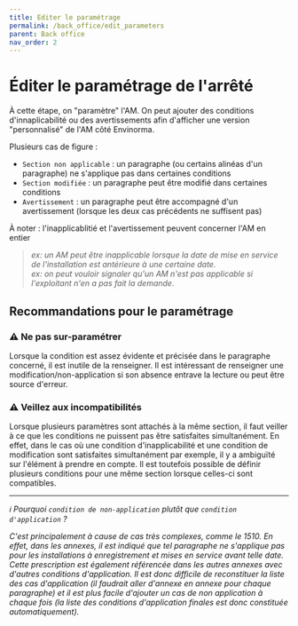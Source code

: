 ```yaml
---
title: Editer le paramétrage
permalink: /back_office/edit_parameters
parent: Back office
nav_order: 2
---
```


# Éditer le paramétrage de l'arrêté

À cette étape, on "paramètre" l'AM. On peut ajouter des conditions d'innaplicabilité ou des avertissements afin d'afficher une version "personnalisé" de l'AM côté Envinorma.

Plusieurs cas de figure :

- `Section non applicable` : un paragraphe (ou certains alinéas d'un paragraphe) ne s'applique pas dans certaines conditions
- `Section modifiée` : un paragraphe peut être modifié dans certaines conditions
- `Avertissement` : un paragraphe peut être accompagné d'un avertissement (lorsque les deux cas précédents ne suffisent pas)

À noter : l'inapplicablitié et l'avertissement peuvent concerner l'AM en entier

> _ex: un AM peut être inapplicable lorsque la date de mise en service de l'installation est antérieure à une certaine date._\
> _ex: on peut vouloir signaler qu'un AM n'est pas applicable si l'exploitant n'en a pas fait la demande._

## Recommandations pour le paramétrage

### ⚠️ Ne pas sur-paramétrer

Lorsque la condition est assez évidente et précisée dans le paragraphe concerné, il est inutile de la renseigner. Il est intéressant de renseigner une modification/non-application si son absence entrave la lecture ou peut être source d'erreur.

### ⚠️ Veillez aux incompatibilités

Lorsque plusieurs paramètres sont attachés à la même section, il faut veiller à ce que les conditions ne puissent pas être satisfaites simultanément. En effet, dans le cas où une condition d'inapplicabilité et une condition de modification sont satisfaites simultanément par exemple, il y a ambiguïté sur l'élément à prendre en compte. Il est toutefois possible de définir plusieurs conditions pour une même section lorsque celles-ci sont compatibles.

---

_ℹ Pourquoi `condition de non-application` plutôt que `condition d'application` ?_

_C'est principalement à cause de cas très complexes, comme le 1510. En effet, dans les annexes, il est indiqué que tel paragraphe ne s'applique pas pour les installations à enregistrement et mises en service avant telle date. Cette prescription est également référencée dans les autres annexes avec d'autres conditions d'application. Il est donc difficile de reconstituer la liste des cas d'application (il faudrait aller d'annexe en annexe pour chaque paragraphe) et il est plus facile d'ajouter un cas de non application à chaque fois (la liste des conditions d'application finales est donc constituée automatiquement)._
